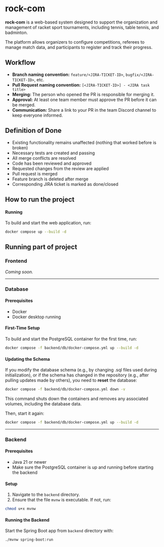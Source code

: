 # rock-com
**rock-com** is a web-based system designed to support the organization and management of racket sport tournaments, including tennis, table tennis, and badminton.

The platform allows organizers to configure competitions, referees to manage match data, and participants to register and track their progress.

## Workflow
- **Branch naming convention:** `feature/<JIRA-TICKET-ID>`, `bugfix/<JIRA-TICKET-ID>`, etc.
- **Pull Request naming convention:** `[<JIRA-TICKET-ID>] - <JIRA task title>`
- **Merging:** The person who opened the PR is responsible for merging it.
- **Approval:** At least one team member must approve the PR before it can be merged.
- **Communication:** Share a link to your PR in the team Discord channel to keep everyone informed.

## Definition of Done
- Existing functionality remains unaffected (nothing that worked before is broken)
- Necessary tests are created and passing
- All merge conflicts are resolved
- Code has been reviewed and approved
- Requested changes from the review are applied
- Pull request is merged
- Feature branch is deleted after merge
- Corresponding JIRA ticket is marked as done/closed

## How to run the project

#### Running
To build and start the web application, run:
```bash
docker compose up --build -d
```

## Running part of project


### Frontend

*Coming soon.*

---
### Database

#### Prerequisites
- Docker
- Docker desktop running

#### First-Time Setup
To build and start the PostgreSQL container for the first time, run:
```bash
docker compose -f backend/db/docker-compose.yml up --build -d
```

#### Updating the Schema
If you modify the database schema (e.g., by changing .sql files used during initialization), or if the schema has changed in the repository (e.g., after pulling updates made by others), you need to **reset** the database:
```bash
docker compose -f backend/db/docker-compose.yml down -v
```
This command shuts down the containers and removes any associated volumes, including the database data.

Then, start it again:
```bash
docker compose -f backend/db/docker-compose.yml up --build -d
```

---
### Backend
#### Prerequisites
- Java 21 or newer
- Make sure the PostgreSQL container is up and running before starting the backend

#### Setup
1. Navigate to the `backend` directory. 
2. Ensure that the file `mvnw` is executable. If not, run:
```bash
chmod u+x mvnw
```

#### Running the Backend
Start the Spring Boot app from `backend` directory with:
```
./mvnw spring-boot:run
```